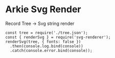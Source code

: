 # Arkie Svg Render

Record Tree -> Svg string render

```
const tree = require('./tree.json');
const { renderSvg } = require('svg-renderer');
renderSvg(tree, { fonts: false })
  .then(console.log.bind(console))
  .catch(console.error.bind(console));
```
